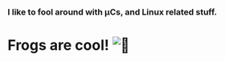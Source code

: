 ### I like to fool around with µCs, and Linux related stuff.
# Frogs are cool! ![🐸](https://git.froggi.es/Riesi/frog_emojis/-/raw/master/png/fixed_width/4096/frog_2b.png)

<!--
**Riesi/Riesi** is a ✨ _special_ ✨ repository because its `README.md` (this file) appears on your GitHub profile.
This is a comment :frog: 🐸
-->
